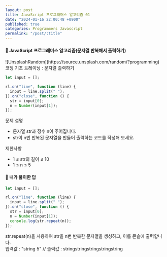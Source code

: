 ```yaml
---
layout: post
title: JavaScript 프로그래머스 알고리즘 01
date: "2024-01-16 22:00:48 +0900"
published: true
categories: Programmers Javascript
permalink: "/post/:title"
---
```


<h4>🤭 JavaScript 프로그래머스 알고리즘(문자열 반복해서 출력하기)</h4>
![UnsplashRandom](https://source.unsplash.com/random/?programming)

<br>
코딩 기초 트레이닝 : 문자열 출력하기

```javascript
let input = [];

rl.on("line", function (line) {
  input = line.split(" ");
}).on("close", function () {
  str = input[0];
  n = Number(input[1]);
});
```

문제 설명

- 문자열 str과 정수 n이 주어집니다.
- str이 n번 반복된 문자열을 만들어 출력하는 코드를 작성해 보세요.

제한사항

- 1 ≤ str의 길이 ≤ 10
- 1 ≤ n ≤ 5

<h4>🤭 내가 풀이한 답</h4>

```javascript
let input = [];

rl.on("line", function (line) {
  input = line.split(" ");
}).on("close", function () {
  str = input[0];
  n = Number(input[1]);
  console.log(str.repeat(n));
});
```

str.repeat(n)을 사용하여 str을 n번 반복한 문자열을 생성하고, 이를 콘솔에 출력합니다.<br >
입력값 : "string 5" // 출력값 : stringstringstringstringstring
